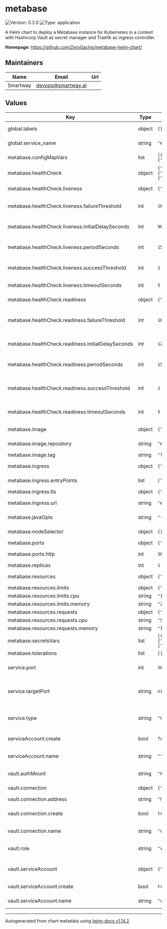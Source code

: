 # metabase

![Version: 0.2.0](https://img.shields.io/badge/Version-0.2.0-informational?style=flat-square) ![Type: application](https://img.shields.io/badge/Type-application-informational?style=flat-square)

A Helm chart to deploy a Metabase instance for Kubernetes in a context with Hashicorp Vault as secret manager and Traefik as ingress controller.

**Homepage:** <https://github.com/ZeroGachis/metabase-helm-chart/>

## Maintainers

| Name | Email | Url |
| ---- | ------ | --- |
| Smartway | <devops@smartway.ai> |  |

## Values

| Key | Type | Default | Description |
|-----|------|---------|-------------|
| global.labels | object | `{}` | Global labels applied to all resources |
| global.service_name | string | `"metabase"` | Service name used for resource naming |
| metabase.configMapVars | list | `[{"name":"MB_DB_TYPE","value":"h2"},{"name":"MB_DB_PORT","value":"5432"},{"name":"MB_REDIRECT_ALL_REQUESTS_TO_HTTPS","value":"false"}]` | ConfigMap variables configuration |
| metabase.healthCheck | object | `{"liveness":{"failureThreshold":10,"initialDelaySeconds":90,"periodSeconds":15,"successThreshold":1,"timeoutSeconds":5},"readiness":{"failureThreshold":10,"initialDelaySeconds":120,"periodSeconds":15,"successThreshold":1,"timeoutSeconds":5}}` | Health check configuration |
| metabase.healthCheck.liveness | object | `{"failureThreshold":10,"initialDelaySeconds":90,"periodSeconds":15,"successThreshold":1,"timeoutSeconds":5}` | Liveness probe configuration |
| metabase.healthCheck.liveness.failureThreshold | int | `10` | Number of failed checks before restarting container |
| metabase.healthCheck.liveness.initialDelaySeconds | int | `90` | Initial delay before liveness probe starts (seconds) |
| metabase.healthCheck.liveness.periodSeconds | int | `15` | Period between liveness probe checks (seconds) |
| metabase.healthCheck.liveness.successThreshold | int | `1` | Number of successful checks needed for liveness |
| metabase.healthCheck.liveness.timeoutSeconds | int | `5` | Timeout for liveness probe (seconds) |
| metabase.healthCheck.readiness | object | `{"failureThreshold":10,"initialDelaySeconds":120,"periodSeconds":15,"successThreshold":1,"timeoutSeconds":5}` | Readiness probe configuration |
| metabase.healthCheck.readiness.failureThreshold | int | `10` | Number of failed checks before marking as not ready |
| metabase.healthCheck.readiness.initialDelaySeconds | int | `120` | Initial delay before readiness probe starts (seconds) |
| metabase.healthCheck.readiness.periodSeconds | int | `15` | Period between readiness probe checks (seconds) |
| metabase.healthCheck.readiness.successThreshold | int | `1` | Number of successful checks needed for readiness |
| metabase.healthCheck.readiness.timeoutSeconds | int | `5` | Timeout for readiness probe (seconds) |
| metabase.image | object | `{"repository":"metabase/metabase","tag":"latest"}` | Metabase image configuration |
| metabase.image.repository | string | `"metabase/metabase"` | Metabase image repository |
| metabase.image.tag | string | `"latest"` | Metabase image tag |
| metabase.ingress | object | `{"entryPoints":["internal"],"tls":{"enabled":false,"secretName":""},"url":"metabase.example.com"}` | IngressRoute configuration |
| metabase.ingress.entryPoints | list | `["internal"]` | Entry points for Traefik |
| metabase.ingress.tls | object | `{"enabled":false,"secretName":""}` | TLS configuration |
| metabase.ingress.url | string | `"metabase.example.com"` | IngressRoute URL/hostname |
| metabase.javaOpts | string | `"-Xmx1g -Dc3p0.maxIdleTime=900 -Dc3p0.maxIdleTimeExcessConnections=1500"` | Java options for Metabase JVM |
| metabase.nodeSelector | object | `{}` | Node selector for pod placement |
| metabase.ports | object | `{"http":3000}` | Port configuration |
| metabase.ports.http | int | `3000` | HTTP port for Metabase container |
| metabase.replicas | int | `1` | Number of replicas |
| metabase.resources | object | `{"limits":{"cpu":"1000m","memory":"2048Mi"},"requests":{"cpu":"500m","memory":"1024Mi"}}` | Resource requests and limits |
| metabase.resources.limits | object | `{"cpu":"1000m","memory":"2048Mi"}` | Resource limits |
| metabase.resources.limits.cpu | string | `"1000m"` | CPU limit |
| metabase.resources.limits.memory | string | `"2048Mi"` | Memory limit |
| metabase.resources.requests | object | `{"cpu":"500m","memory":"1024Mi"}` | Resource requests |
| metabase.resources.requests.cpu | string | `"500m"` | CPU request |
| metabase.resources.requests.memory | string | `"1024Mi"` | Memory request |
| metabase.secretsVars | list | `[{"envVars":[{"key":"DB_NAME","name":"MB_DB_DBNAME"},{"key":"DB_USER","name":"MB_DB_USER"},{"key":"DB_PASS","name":"MB_DB_PASS"}],"name":"metabase-db-credentials-secret","vaultPath":"metabase/db-credentials"},{"envVars":[{"key":"DB_HOST","name":"MB_DB_HOST"}],"name":"metabase-db-host-secret","vaultPath":"metabase/db-host"}]` | Secrets variables configuration |
| metabase.tolerations | list | `[]` | Pod tolerations |
| service.port | int | `3000` | Service port (port exposed by the service) |
| service.targetPort | string | `nil` | Target port (port on the container, defaults to metabase.ports.http) |
| service.type | string | `"ClusterIP"` | Service type (ClusterIP, NodePort, LoadBalancer) |
| serviceAccount.create | bool | `false` | Create a service account |
| serviceAccount.name | string | `""` | Service account name (required if create is true) |
| vault.authMount | string | `"kubernetes"` | Vault authentication mount path |
| vault.connection | object | `{"address":"http://vault.vault.svc.cluster.local:8200","create":true,"name":"default"}` | Vault connection configuration |
| vault.connection.address | string | `"http://vault.vault.svc.cluster.local:8200"` | Vault server address |
| vault.connection.create | bool | `true` | Create VaultConnection resource |
| vault.connection.name | string | `"default"` | VaultConnection resource name |
| vault.role | string | `"vault-metabase-role"` | Vault role name for Kubernetes authentication |
| vault.serviceAccount | object | `{"create":true,"name":"vault-metabase-sa"}` | Vault service account configuration |
| vault.serviceAccount.create | bool | `true` | Create Vault service account |
| vault.serviceAccount.name | string | `"vault-metabase-sa"` | Vault service account name |

----------------------------------------------
Autogenerated from chart metadata using [helm-docs v1.14.2](https://github.com/norwoodj/helm-docs/releases/v1.14.2)
